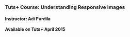 ### Tuts+ Course: Understanding Responsive Images
#### Instructor: Adi Purdila

**Available on Tuts+ April 2015**
